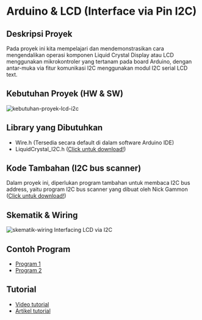 # Arduino & LCD (Interface via Pin I2C)

## Deskripsi Proyek
Pada proyek ini kita mempelajari dan mendemonstrasikan cara mengendalikan operasi komponen Liquid Crystal Display atau LCD menggunakan mikrokontroler yang tertanam pada board Arduino, dengan antar-muka via fitur komunikasi I2C menggunakan modul I2C serial LCD text.

## Kebutuhan Proyek (HW & SW)
![kebutuhan-proyek-lcd-i2c](https://github.com/TaufiqSuyadhi/Belajar-Arduino-Basic/assets/11900221/72c29c87-3768-483b-819b-2bdf64432ea1)

## Library yang Dibutuhkan
- Wire.h (Tersedia secara default di dalam software Arduino IDE)
- LiquidCrystal_I2C.h ([Click untuk download!](https://www.arduinolibraries.info/libraries/liquid-crystal-i2-c))

## Kode Tambahan (I2C bus scanner)
Dalam proyek ini, diperlukan program tambahan untuk membaca I2C bus address, yaitu program I2C bus scanner yang dibuat oleh Nick Gammon ([Click untuk download!](https://gammon.com.au/forum/?id=10896&reply=6#reply6))

## Skematik & Wiring
![skematik-wiring  Interfacing LCD via I2C](https://github.com/TaufiqSuyadhi/Belajar-Arduino-Basic/assets/11900221/e30659ab-b084-4bff-85a7-a63b5b293645)

## Contoh Program
- [Program 1](https://github.com/TaufiqSuyadhi/Belajar-Arduino-Basic/blob/main/3%20-%20Arduino%20-%20LCD%20-%20via%20Pin%20I2C/lcd_i2c.ino)
- [Program 2](https://github.com/TaufiqSuyadhi/Belajar-Arduino-Basic/blob/main/3%20-%20Arduino%20-%20LCD%20-%20via%20Pin%20I2C/lcd_i2c_geserKiri.ino)

## Tutorial
- [Video tutorial](https://www.youtube.com/watch?v=hic3yqDhHVE&t)
- [Artikel tutorial](...)
